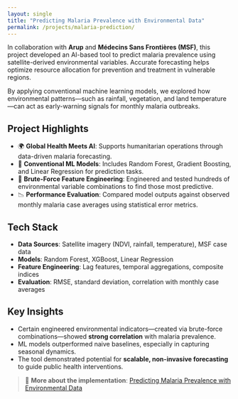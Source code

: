 ```yaml
---
layout: single
title: "Predicting Malaria Prevalence with Environmental Data"
permalink: /projects/malaria-prediction/
---
```


In collaboration with **Arup** and **Médecins Sans Frontières (MSF)**, this project developed an AI-based tool to predict malaria prevalence using satellite-derived environmental variables. Accurate forecasting helps optimize resource allocation for prevention and treatment in vulnerable regions.

By applying conventional machine learning models, we explored how environmental patterns—such as rainfall, vegetation, and land temperature—can act as early-warning signals for monthly malaria outbreaks.

## Project Highlights

- 🌍 **Global Health Meets AI**: Supports humanitarian operations through data-driven malaria forecasting.
- 🤖 **Conventional ML Models**: Includes Random Forest, Gradient Boosting, and Linear Regression for prediction tasks.
- 🔧 **Brute-Force Feature Engineering**: Engineered and tested hundreds of environmental variable combinations to find those most predictive.
- 📉 **Performance Evaluation**: Compared model outputs against observed monthly malaria case averages using statistical error metrics.

## Tech Stack

- **Data Sources**: Satellite imagery (NDVI, rainfall, temperature), MSF case data
- **Models**: Random Forest, XGBoost, Linear Regression
- **Feature Engineering**: Lag features, temporal aggregations, composite indices
- **Evaluation**: RMSE, standard deviation, correlation with monthly case averages

## Key Insights

- Certain engineered environmental indicators—created via brute-force combinations—showed **strong correlation** with malaria prevalence.
- ML models outperformed naive baselines, especially in capturing seasonal dynamics.
- The tool demonstrated potential for **scalable, non-invasive forecasting** to guide public health interventions.

> 📄 **More about the implementation**: [Predicting Malaria Prevalence with Environmental Data](https://www.linkedin.com/posts/msf-sweden-innovation-unit_climatecrisis-climatechange-activity-6994204445551038464-pf4M?utm_source=share&utm_medium=member_ios)